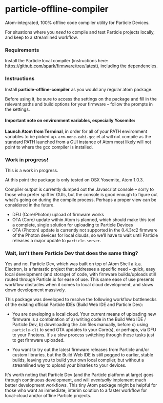 # particle-offline-compiler

Atom-integrated, 100% offline code compiler utility for Particle Devices.

For situations where you *need* to compile and test Particle projects locally, and keep to a streamlined workflow.


### Requirements

Install the Particle local compiler (instructions here: https://github.com/spark/firmware/tree/latest), including the dependencies.



### Instructions

Install **particle-offline-compiler** as you would any regular atom package.

Before using it, be sure to access the settings on the package and fill in the relevant paths and build options for your firmware – follow the prompts in the settings.

#### Important note on environment variables, especially Yosemite:
**Launch Atom from Terminal**, in order for all of your PATH environment variables to be picked up. `arm-none-eabi-gcc` et al will not compile as the standard PATH launched from a GUI instance of Atom most likely will not point to where the gcc compiler is installed.


### Work in progress!

This is a work in progress.

At this point the package is only tested on OSX Yosemite, Atom 1.0.3.

Compiler output is currently dumped out the Javascript console – sorry to those who prefer spiffier GUIs, but the console is good enough to figure out what's going on during the compile process. Perhaps a proper view can be considered in the future.

* DFU (Core/Photon) upload of firmware works
* OTA (Core) update within Atom is planned, which should make this tool a complete, single solution for uploading to Particle Devices
* OTA (Photon) update is currently not supported in the 0.4.3rc2 firmware of the Photon devices for local clouds, so we'll have to wait until Particle releases a major update to `particle-server`.


### Wait, isn't there Particle Dev that does the same thing?

Yes and no. Particle Dev, which was built on top of Atom Shell a.k.a. Electron, is a fantastic project that addresses a specific need – quick, easy local development (and storage) of code, with firmware builds/uploads still routed through Particle.io for ease of use. This same ease of use presents workflow obstacles when it comes to local cloud development, and slows down development massively.

This package was developed to resolve the following workflow bottlenecks of the existing official Particle IDEs (Build Web IDE and Particle Dev):

* You are developing a local cloud. Your current means of uploading new firmware is a combination of a) writing code in the Build Web IDE / Particle Dev, b) downloading the .bin files manually, before c) using `particle-cli` to send OTA updates to your Core(s), or perhaps, via DFU to your Photons. It's a slow process switching through these tasks just to get firmware uploaded.

* You want to try out the latest firmware releases from Particle and/or custom libraries, but the Build Web IDE is still pegged to earlier, stable builds, leaving you to build your own local compiler, but without a streamlined way to upload your binaries to your devices.

It's worth noting that Particle Dev (and the Particle platform at large) goes through continuous development, and will *eventually* implement much better development workflows. This tiny Atom package might be helpful for those who want an immediate, interim solution to a faster workflow for local-cloud and/or offline Particle projects.
